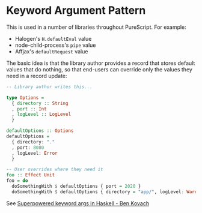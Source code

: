 # Keyword Argument Pattern

This is used in a number of libraries throughout PureScript. For example:
- Halogen's `H.defaultEval` value
- node-child-process's `pipe` value
- Affjax's `defaultRequest` value

The basic idea is that the library author provides a record that stores default values that do nothing, so that end-users can override only the values they need in a record update:
```purescript
-- Library author writes this...

type Options =
  { directory :: String
  , port :: Int
  , logLevel :: LogLevel
  }

defaultOptions :: Options
defaultOptions =
  { directory: "."
  , port: 8080
  , logLevel: Error
  }

-- User overrides where they need it
foo :: Effect Unit
foo = do
  doSomethingWith $ defaultOptions { port = 2020 }
  doSomethingWith $ defaultOptions { directory = "app/", logLevel: Warn }
```

See [Superpowered keyword args in Haskell - Ben Kovach](https://www.kovach.me/Superpowered_keyword_args_in_Haskell.html)
